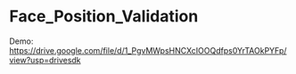 # Face_Position_Validation

Demo: https://drive.google.com/file/d/1_PgvMWpsHNCXcIOOQdfps0YrTAOkPYFp/view?usp=drivesdk
